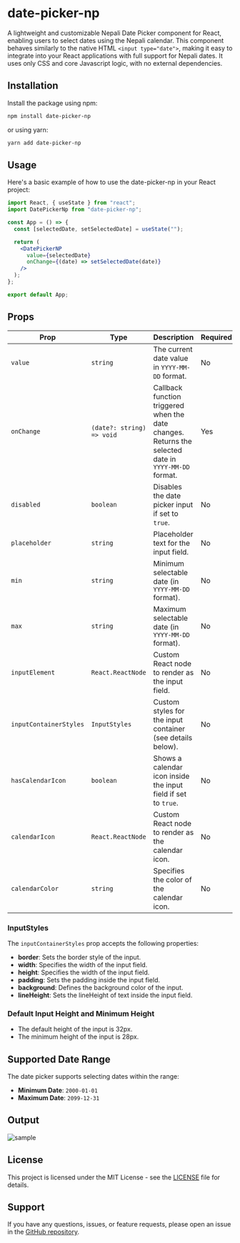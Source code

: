 # date-picker-np

A lightweight and customizable Nepali Date Picker component for React, enabling users to select dates using the Nepali calendar. This component behaves similarly to the native HTML `<input type="date">`, making it easy to integrate into your React applications with full support for Nepali dates. It uses only CSS and core Javascript logic, with no external dependencies.

## Installation

Install the package using npm:

```bash
npm install date-picker-np
```

or using yarn:

```bash
yarn add date-picker-np
```

## Usage

Here's a basic example of how to use the date-picker-np in your React project:

```jsx
import React, { useState } from "react";
import DatePickerNp from "date-picker-np";

const App = () => {
  const [selectedDate, setSelectedDate] = useState("");

  return (
    <DatePickerNP
      value={selectedDate}
      onChange={(date) => setSelectedDate(date)}
    />
  );
};

export default App;
```

## Props

| Prop                   | Type                      | Description                                                                                          | Required |
| ---------------------- | ------------------------- | ---------------------------------------------------------------------------------------------------- | -------- |
| `value`                | `string`                  | The current date value in `YYYY-MM-DD` format.                                                       | No       |
| `onChange`             | `(date?: string) => void` | Callback function triggered when the date changes. Returns the selected date in `YYYY-MM-DD` format. | Yes      |
| `disabled`             | `boolean`                 | Disables the date picker input if set to `true`.                                                     | No       |
| `placeholder`          | `string`                  | Placeholder text for the input field.                                                                | No       |
| `min`                  | `string`                  | Minimum selectable date (in `YYYY-MM-DD` format).                                                    | No       |
| `max`                  | `string`                  | Maximum selectable date (in `YYYY-MM-DD` format).                                                    | No       |
| `inputElement`         | `React.ReactNode`         | Custom React node to render as the input field.                                                      | No       |
| `inputContainerStyles` | `InputStyles`             | Custom styles for the input container (see details below).                                           | No       |
| `hasCalendarIcon`      | `boolean`                 | Shows a calendar icon inside the input field if set to `true`.                                       | No       |
| `calendarIcon`         | `React.ReactNode`         | Custom React node to render as the calendar icon.                                                    | No       |
| `calendarColor`        | `string`                  | Specifies the color of the calendar icon.                                                            | No       |

### InputStyles

The `inputContainerStyles` prop accepts the following properties:

- **border**: Sets the border style of the input.
- **width**: Specifies the width of the input field.
- **height**: Specifies the width of the input field.
- **padding**: Sets the padding inside the input field.
- **background**: Defines the background color of the input.
- **lineHeight**: Sets the lineHeight of text inside the input field.

### Default Input Height and Minimum Height

- The default height of the input is 32px.
- The minimum height of the input is 28px.

## Supported Date Range

The date picker supports selecting dates within the range:

- **Minimum Date**: `2000-01-01`
- **Maximum Date**: `2099-12-31`

## Output
![sample](https://github.com/user-attachments/assets/cadea819-4749-4d0c-909f-44e00a9f6128)

## License

This project is licensed under the MIT License - see the [LICENSE](https://github.com/DipendraPaudel/date-picker-np/blob/main/LICENSE) file for details.

## Support

If you have any questions, issues, or feature requests, please open an issue in the [GitHub repository](https://github.com/DipendraPaudel/date-picker-np/issues).
